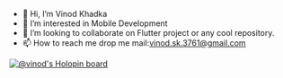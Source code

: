 - 👋 Hi, I’m Vinod Khadka
- 👀 I’m interested in Mobile Development
- 💞️ I’m looking to collaborate on Flutter project or any cool repository.
- 📫 How to reach me drop me mail:vinod.sk.3761@gmail.com


[![@vinod's Holopin board](https://holopin.me/vinod)](https://holopin.io/@vinod)

<!---
skdotv/skdotv is a ✨ special ✨ repository because its `README.md` (this file) appears on your GitHub profile.
You can click the Preview link to take a look at your changes.
--->
